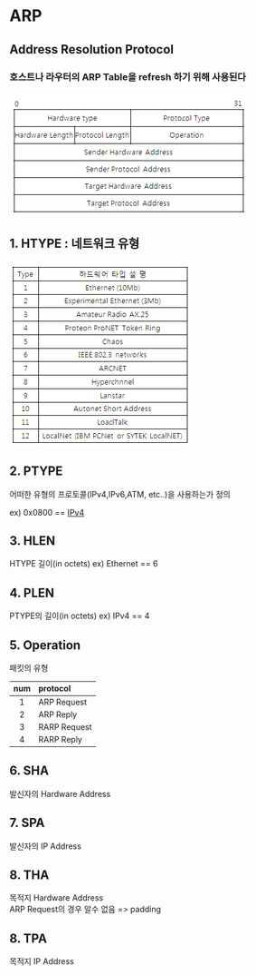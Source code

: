 # ARP 
## Address Resolution Protocol

### 호스트나 라우터의 ARP Table을 refresh 하기 위해 사용된다 

![arp](./imgs/arp.JPG)


## 1. HTYPE : 네트워크 유형 

![arp](./imgs/arp_hard.JPG)

## 2. PTYPE
어떠한 유형의 프로토콜(IPv4,IPv6,ATM, etc..)을 사용하는가 정의

ex) 0x0800 == [IPv4](./Ip.md)

## 3. HLEN
HTYPE 길이(in octets)
ex) Ethernet == 6

## 4. PLEN
PTYPE의 길이(in octets)
ex) IPv4 == 4

## 5. Operation
패킷의 유형

|num|protocol|
|:---:|:---|
|1|ARP Request|
|2|ARP Reply|
|3|RARP Request|
|4|RARP Reply|

## 6. SHA
발신자의 Hardware Address

## 7. SPA 
발신자의 IP Address

## 8. THA 
목적지 Hardware Address\
ARP Request의 경우 알수 없음 => padding

## 8. TPA 
목적지 IP Address
